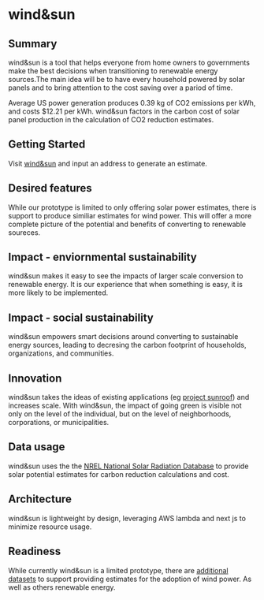 # wind&sun

## Summary

wind&sun is a tool that helps everyone from home owners to governments make the best decisions when transitioning to renewable energy sources.The main idea will be to have every household powered by solar panels and to bring attention to the cost saving over a pariod of time. 

Average US power generation produces 0.39 kg of CO2 emissions per kWh, and costs $12.21 per kWh. wind&sun factors in the carbon cost of solar panel production in the calculation of CO2 reduction estimates.

## Getting Started
Visit [wind&sun](https://team-coffee-reinvent21-bse847tmj-patrickmryan.vercel.app "wind&sun home") and input an address to generate an estimate.

## Desired features
While our prototype is limited to only offering solar power estimates, there is support to produce similiar estimates for wind power. This will offer a more complete picture of the potential and benefits of converting to renewable soureces.

## Impact - enviornmental sustainability
wind&sun makes it easy to see the impacts of larger scale conversion to renewable energy. It is our experience that when something is easy, it is more likely to be implemented.

## Impact - social sustainability
wind&sun empowers smart decisions around converting to sustainable energy sources, leading to decresing the carbon footprint of households, organizations, and communities.
## Innovation
wind&sun takes the ideas of existing applications (eg [project sunroof](https://sunroof.withgoogle.com)) and increases scale. With wind&sun, the impact of going green is visible not only on the level of the individual, but on the level of neighborhoods, corporations, or municipalities.
## Data usage
wind&sun uses the the [NREL National Solar Radiation Database](https://registry.opendata.aws/nrel-pds-nsrdb/) to provide solar potential estimates for carbon reduction calculations and cost.
## Architecture
wind&sun is lightweight by design, leveraging AWS lambda and next js to minimize resource usage.
## Readiness
While currently wind&sun is a limited prototype, there are [additional datasets](https://registry.opendata.aws/nrel-pds-wtk/) to support providing estimates for the adoption of wind power. As well as others renewable energy. 
